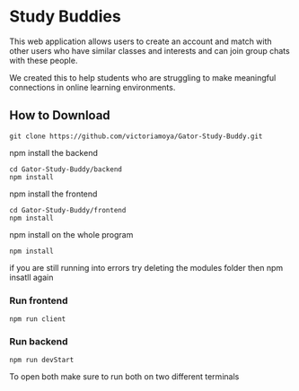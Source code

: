 # Study Buddies

This web application allows users to create an account and match with other users who have similar classes and interests and can join group chats with these people.

We created this to help students who are struggling to make meaningful connections in online learning environments.

## How to Download
```
git clone https://github.com/victoriamoya/Gator-Study-Buddy.git
```
npm install the backend
```
cd Gator-Study-Buddy/backend
npm install
```
npm install the frontend
```
cd Gator-Study-Buddy/frontend
npm install
```
npm install on the whole program
```
npm install
```

if you are still running into errors try deleting the modules folder then npm insatll again

### Run frontend
```
npm run client
```
### Run backend
```
npm run devStart
```
To open both make sure to run both on two different terminals
